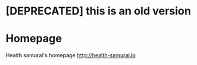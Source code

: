 # [DEPRECATED] this is an old version

# Homepage

Health samurai's homepage <http://health-samurai.io>
